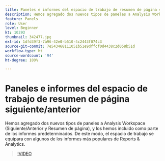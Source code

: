 ```yaml
---
title: Paneles e informes del espacio de trabajo de resumen de página siguiente/anterior
description: Hemos agregado dos nuevos tipos de paneles a Analysis Workspace (Siguiente/Anterior y Resumen de página), y los hemos incluido como parte de los informes predeterminados. De este modo, el espacio de trabajo se equipara con algunos de los informes más populares de Reports & Analytics.
feature: Panels
role: User
level: Beginner
kt: 10293
thumbnail: 342477.jpg
exl-id: 1dfd39f3-7a96-42e0-b510-4c2443f074c3
source-git-commit: 7e543468111051b51e9dffcf0d4438c2d058b51d
workflow-type: ht
source-wordcount: '94'
ht-degree: 100%

---
```


# Paneles e informes del espacio de trabajo de resumen de página siguiente/anterior

Hemos agregado dos nuevos tipos de paneles a Analysis Workspace (Siguiente/Anterior y Resumen de página), y los hemos incluido como parte de los informes predeterminados. De este modo, el espacio de trabajo se equipara con algunos de los informes más populares de Reports &amp; Analytics.

>[!VIDEO](https://video.tv.adobe.com/v/342477/?quality=12&learn=on)
